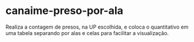 # canaime-preso-por-ala
Realiza a contagem de presos, na UP escolhida, e coloca o quantitativo em uma tabela separando por alas e celas para facilitar a visualização.
